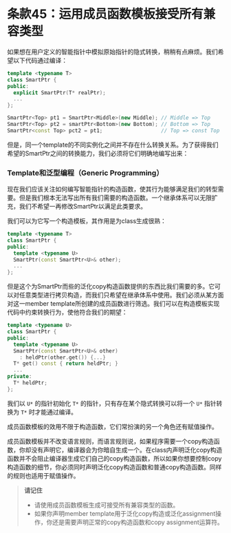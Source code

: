 # 条款45：运用成员函数模板接受所有兼容类型

如果想在用户定义的智能指针中模拟原始指针的隐式转换，稍稍有点麻烦。我们希望以下代码通过编译：

```cpp
template <typename T>
class SmartPtr {
public:
  explicit SmartPtr(T* realPtr);
  ...
};

SmartPtr<Top> pt1 = SmartPtr<Middle>(new Middle); // Middle => Top
SmartPtr<Top> pt2 = smartPtr<Bottom>(new Bottom); // Bottom => Top
SmartPtr<const Top> pct2 = pt1;                   // Top => const Top
```

但是，同一个template的不同实例化之间并不存在什么转换关系。为了获得我们希望的SmartPtr之间的转换能力，我们必须将它们明确地编写出来：

### Template和泛型编程（Generic Programming）

现在我们应该关注如何编写智能指针的构造函数，使其行为能够满足我们的转型需要。但是我们根本无法写出所有我们需要的构造函数。一个继承体系可以无限扩充，我们不希望一再修改SmartPtr以满足此类要求。

我们可以为它写一个构造模板，其作用是为class生成很熟：

```cpp
template <typename T>
class SmartPtr {
public:
  template <typename U>
  SmartPtr(const SmartPtr<U>& other);
  ...
};
```

但是这个为SmartPtr而些的泛化copy构造函数提供的东西比我们需要的多。它可以对任意类型进行拷贝构造，而我们只希望在继承体系中使用。我们必须从某方面对这一member template所创建的成员函数进行筛选。我们可以在构造模板实现代码中约束转换行为，使他符合我们的期望：

```cpp
template <typename U>
class SmartPtr {
public:
  template <typename U>
  SmartPtr(const SmartPtr<U>& other)
    : heldPtr(other.get()) {...}
  T* get() const { return heldPtr; }
  ...
private:
  T* heldPtr;
};
```

我们以 `U*` 的指针初始化 `T*` 的指针，只有存在某个隐式转换可以将一个 `U*` 指针转换为 `T*` 时才能通过编译。

成员函数模板的效用不限于构造函数，它们常扮演的另一个角色还有赋值操作。

成员函数模板并不改变语言规则，而语言规则说，如果程序需要一个copy构造函数，你却没有声明它，编译器会为你暗自生成一个。在class内声明泛化copy构造函数并不会阻止编译器生成它们自己的copy构造函数，所以如果你想要控制copy构造函数的细节，你必须同时声明泛化copy构造函数和普通copy构造函数。同样的规则也适用于赋值操作。

> **请记住**
>
> - 请使用成员函数模板生成可接受所有兼容类型的函数。
> - 如果你声明member template用于泛化copy构造或泛化assignment操作，你还是需要声明正常的copy构造函数和copy assignment运算符。